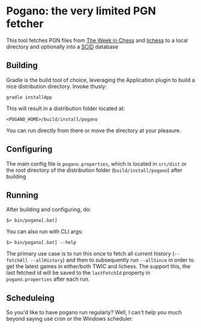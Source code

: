Pogano: the very limited PGN fetcher
================
This tool fetches PGN files from [The Week in Chess](http://theweekinchess.com) and [lichess](https://lichess.org) to a local directory and optionally into a [SCID](https://en.wikipedia.org/wiki/Shane%27s_Chess_Information_Database)
database

## Building
Gradle is the build tool of choice, leveraging the Application plugin to build a nice distribution directory.  Invoke thusly:

    gradle installApp

This will result in a distribution folder located at:

	<POGANO_HOME>/build/install/pogano

You can run directly from there or move the directory at your pleasure.

## Configuring
The main config file is `pogano.properties`, which is located in `src/dist` or the root directory of the distribution folder (`build/install/pogano`) after building

## Running
After building and configuring, do:

    $> bin/pogano[.bat]

You can also run with CLI args:

    $> bin/pogano[.bat] --help
    
The primary use case is to run this once to fetch all current history (`--fetchAll --allHistory`) and then to subsequently run `--allSince` in order to get the latest games in either/both TWIC and lichess. The support this, the last fetched id will be saved to the `lastFetchId` property in `pogano.properties` after each run.

## Scheduleing
So you'd like to have pogano run regularly? Well, I can't help you much beyond saying use cron or the Windows scheduler.
